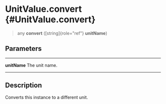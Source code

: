 UnitValue.convert {#UnitValue.convert}
=================

> any **convert** ([string]{role="ref"} **unitName**)

Parameters
----------

  -------------- ----------------
  **unitName**   The unit name.
  -------------- ----------------

Description
-----------

Converts this instance to a different unit.
